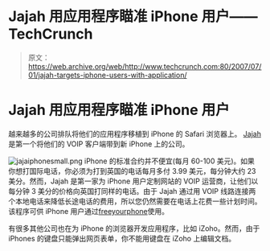 # Jajah 用应用程序瞄准 iPhone 用户——TechCrunch

> 原文：<https://web.archive.org/web/http://www.techcrunch.com:80/2007/07/01/jajah-targets-iphone-users-with-application/>

# Jajah 用应用程序瞄准 iPhone 用户

越来越多的公司排队将他们的应用程序移植到 iPhone 的 Safari 浏览器上。 [Jajah](https://web.archive.org/web/20211026084517/http://www.crunchbase.com/company/jajah) 是第一个将他们的 VOIP 客户端带到新 iPhone 上的公司。

![jajaiphonesmall.png](img/233ddd2902fea084747aa79adf9f4046.png) iPhone 的标准合约并不便宜(每月 60-100 美元)。如果你想打国际电话，你必须为打到英国的电话每月多付 3.99 美元，每分钟大约 23 美分。然而，Jajah 是第一家为 iPhone 用户定制网站的 VOIP 运营商，让他们以每分钟 3 美分的价格向英国打同样的电话。由于 Jajah 通过用 VOIP 线路连接两个本地电话来降低长途电话的费用，所以您仍然需要在电话上花费一些计划时间。该程序可供 iPhone 用户通过[freeyourphone](https://web.archive.org/web/20211026084517/http://www.freeyouriphone.com./)使用。

有很多其他公司也在为 iPhone 的浏览器开发应用程序，比如 iZoho。然而，由于 iPhones 的键盘只能弹出网页表单，你不能用键盘在 iZoho 上编辑文档。